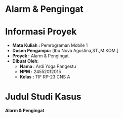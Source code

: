 # Alarm & Pengingat
# Informasi Proyek
- **Mata Kuliah   :** Pemrograman Mobile 1
- **Dosen Pengampu:** [Ibu Nova Agustina,ST.,M.KOM.]
- **Proyek        :** Alarm & Pengingat
- **Dibuat Oleh:**    
    - **Nama   :** Ardi Yoga Pangestu
    - **NPM    :** 24552012015
    - **Kelas  :** TIF RP-23 CNS A
# Judul Studi Kasus
**Alarm & Pengingat**
